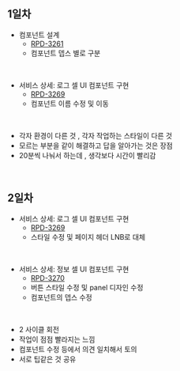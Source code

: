 ## 1일차

- 컴포넌트 설계
    - [RPD-3261](https://twinny.atlassian.net/browse/RPD-3261)
    - 컴포넌트 뎁스 별로 구분

</br>

- 서비스 상세: 로그 셀 UI 컴포넌트 구현
    - [RPD-3269](https://twinny.atlassian.net/browse/RPD-3269)
    - 컴포넌트 이름 수정 및 이동

</br>

- 각자 환경이 다른 것 , 각자 작업하는 스타일이 다른 것 
- 모르는 부분을 같이 해결하고 답을 알아가는 것은 장점
- 20분씩 나눠서 하는데 , 생각보다 시간이 빨리감

</br>

## 2일차

- 서비스 상세: 로그 셀 UI 컴포넌트 구현
    - [RPD-3269](https://twinny.atlassian.net/browse/RPD-3269)
    - 스타일 수정 및 페이지 헤더 LNB로 대체

</br>

- 서비스 상세: 정보 셀 UI 컴포넌트 구현
    - [RPD-3270](https://twinny.atlassian.net/browse/RPD-3270)
    - 버튼 스타일 수정 및 panel 디자인 수정
    - 컴포넌트의 뎁스 수정

</br>

- 2 사이클 회전
- 작업이 점점 빨라지는 느낌
- 컴포넌트 수정 등에서 의견 일치해서 토의
- 서로 팁같은 것 공유